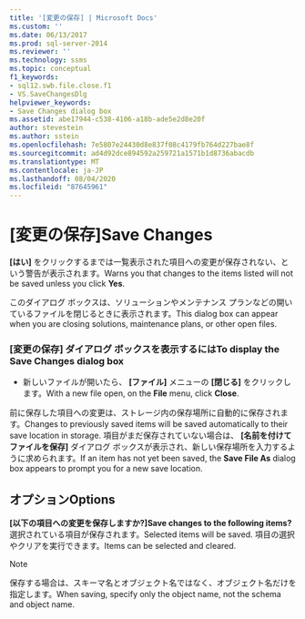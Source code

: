```yaml
---
title: '[変更の保存] | Microsoft Docs'
ms.custom: ''
ms.date: 06/13/2017
ms.prod: sql-server-2014
ms.reviewer: ''
ms.technology: ssms
ms.topic: conceptual
f1_keywords:
- sql12.swb.file.close.f1
- VS.SaveChangesDlg
helpviewer_keywords:
- Save Changes dialog box
ms.assetid: abe17944-c538-4106-a18b-ade5e2d8e20f
author: stevestein
ms.author: sstein
ms.openlocfilehash: 7e5807e24430d8e837f08c4179fb764d227bae8f
ms.sourcegitcommit: ad4d92dce894592a259721a1571b1d8736abacdb
ms.translationtype: MT
ms.contentlocale: ja-JP
ms.lasthandoff: 08/04/2020
ms.locfileid: "87645961"
---
```

# <a name="save-changes"></a><span data-ttu-id="0a385-102">[変更の保存]</span><span class="sxs-lookup"><span data-stu-id="0a385-102">Save Changes</span></span>
  <span data-ttu-id="0a385-103">**[はい]** をクリックするまでは一覧表示された項目への変更が保存されない、という警告が表示されます。</span><span class="sxs-lookup"><span data-stu-id="0a385-103">Warns you that changes to the items listed will not be saved unless you click **Yes**.</span></span>  
  
 <span data-ttu-id="0a385-104">このダイアログ ボックスは、ソリューションやメンテナンス プランなどの開いているファイルを閉じるときに表示されます。</span><span class="sxs-lookup"><span data-stu-id="0a385-104">This dialog box can appear when you are closing solutions, maintenance plans, or other open files.</span></span>  
  
### <a name="to-display-the-save-changes-dialog-box"></a><span data-ttu-id="0a385-105">[変更の保存] ダイアログ ボックスを表示するには</span><span class="sxs-lookup"><span data-stu-id="0a385-105">To display the Save Changes dialog box</span></span>  
  
-   <span data-ttu-id="0a385-106">新しいファイルが開いたら、 **[ファイル]** メニューの **[閉じる]** をクリックします。</span><span class="sxs-lookup"><span data-stu-id="0a385-106">With a new file open, on the **File** menu, click **Close**.</span></span>  
  
 <span data-ttu-id="0a385-107">前に保存した項目への変更は、ストレージ内の保存場所に自動的に保存されます。</span><span class="sxs-lookup"><span data-stu-id="0a385-107">Changes to previously saved items will be saved automatically to their save location in storage.</span></span> <span data-ttu-id="0a385-108">項目がまだ保存されていない場合は、 **[名前を付けてファイルを保存]** ダイアログ ボックスが表示され、新しい保存場所を入力するように求められます。</span><span class="sxs-lookup"><span data-stu-id="0a385-108">If an item has not yet been saved, the **Save File As** dialog box appears to prompt you for a new save location.</span></span>  
  
## <a name="options"></a><span data-ttu-id="0a385-109">オプション</span><span class="sxs-lookup"><span data-stu-id="0a385-109">Options</span></span>  
 <span data-ttu-id="0a385-110">**[以下の項目への変更を保存しますか?]**</span><span class="sxs-lookup"><span data-stu-id="0a385-110">**Save changes to the following items?**</span></span>  
 <span data-ttu-id="0a385-111">選択されている項目が保存されます。</span><span class="sxs-lookup"><span data-stu-id="0a385-111">Selected items will be saved.</span></span> <span data-ttu-id="0a385-112">項目の選択やクリアを実行できます。</span><span class="sxs-lookup"><span data-stu-id="0a385-112">Items can be selected and cleared.</span></span>  
  
> [!NOTE]  
>  <span data-ttu-id="0a385-113">保存する場合は、スキーマ名とオブジェクト名ではなく、オブジェクト名だけを指定します。</span><span class="sxs-lookup"><span data-stu-id="0a385-113">When saving, specify only the object name, not the schema and object name.</span></span>  
  
  
